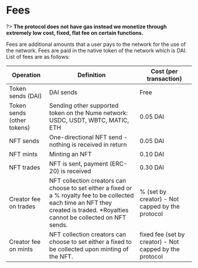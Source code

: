 
# Fees 
?> **The protocol does not have gas instead we monetize through extremely low cost, fixed, flat fee on certain functions.**

Fees are additional amounts that a user pays to the network for the use of the network. Fees are paid in the native token of the network which is DAI. List of fees are as follows:


| Operation       | Definition   | Cost (per transaction)    |
|---------------|-------------|-------------|
| Token sends (DAI)     | DAI sends                  |Free     | 
| Token sends (other tokens)     | Sending other supported token on the Nume network: USDC, USDT, WBTC, MATIC, ETH      | 0.05 DAI      |
| NFT sends         | One-directional NFT send - nothing is received in return                   | 0.05 DAI      |
| NFT mints          | Minting an NFT                   | 0.10 DAI      |
| NFT trades            | NFT is sent, payment (ERC-20) is received                  | 0.30 DAI    |
|Creator fee on trades    | NFT collection creators can choose to set either a fixed or a % royalty fee to be collected each time an NFT they created is traded.  *Royalties cannot be collected on NFT sends.                    | % (set by creator) - Not capped by the protocol |
|Creator fee on mints         | NFT collection creators can choose to set either a fixed to be collected upon minting of the NFT.               | fixed fee (set by creator) - Not capped by the protocol |